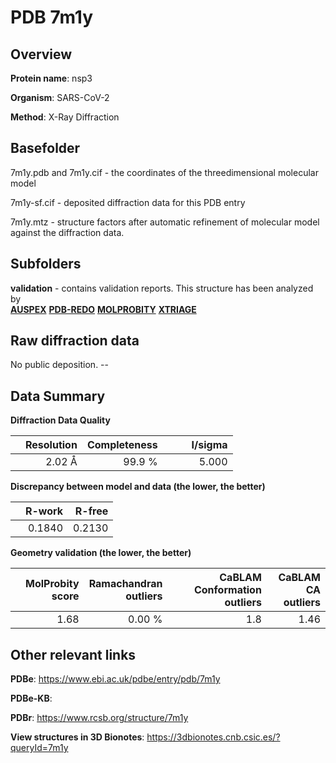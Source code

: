 # PDB 7m1y

## Overview

**Protein name**: nsp3

**Organism**: SARS-CoV-2

**Method**: X-Ray Diffraction



## Basefolder

7m1y.pdb and 7m1y.cif - the coordinates of the threedimensional molecular model

7m1y-sf.cif - deposited diffraction data for this PDB entry

7m1y.mtz - structure factors after automatic refinement of molecular model against the diffraction data.

## Subfolders





**validation** - contains validation reports. This structure has been analyzed by <br>[**AUSPEX**](https://github.com/thorn-lab/coronavirus_structural_task_force/tree/master/pdb/nsp3/SARS-CoV-2/7m1y/validation/auspex) [**PDB-REDO**](https://github.com/thorn-lab/coronavirus_structural_task_force/tree/master/pdb/nsp3/SARS-CoV-2/7m1y/validation/pdb-redo) [**MOLPROBITY**](https://github.com/thorn-lab/coronavirus_structural_task_force/tree/master/pdb/nsp3/SARS-CoV-2/7m1y/validation/molprobity) [**XTRIAGE**](https://github.com/thorn-lab/coronavirus_structural_task_force/blob/master/pdb/nsp3/SARS-CoV-2/7m1y/validation/Xtriage_output.log)   



## Raw diffraction data

No public deposition. --<br> 

## Data Summary
**Diffraction Data Quality**

|   | Resolution | Completeness| I/sigma |
|---|-------------:|----------------:|--------------:|
|   |2.02 Å|99.9  %|<img width=50/>5.000|

**Discrepancy between model and data (the lower, the better)**

|   | **R-work**| **R-free**   
|---|-------------:|----------------:|           
||  0.1840|  0.2130|

**Geometry validation (the lower, the better)**

|   |**MolProbity<br>score**| **Ramachandran<br>outliers** | **CaBLAM<br>Conformation outliers** | **CaBLAM<br>CA outliers** |
|---|-------------:|----------------:|----------------:|----------------:|
||  1.68|  0.00 %|1.8|1.46|

 

 



## Other relevant links 
**PDBe**:  https://www.ebi.ac.uk/pdbe/entry/pdb/7m1y

**PDBe-KB**:  
 
**PDBr**: https://www.rcsb.org/structure/7m1y 

**View structures in 3D Bionotes**: https://3dbionotes.cnb.csic.es/?queryId=7m1y

